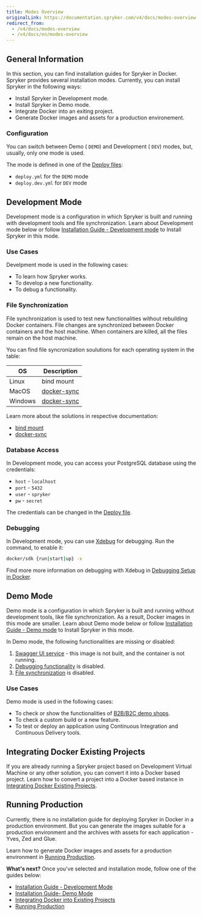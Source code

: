 ```yaml
---
title: Modes Overview
originalLink: https://documentation.spryker.com/v4/docs/modes-overview
redirect_from:
  - /v4/docs/modes-overview
  - /v4/docs/en/modes-overview
---
```


## General Information
In this section, you can find installation guides for Spryker in Docker. Spryker provides several installation modes. Currently, you can install Spryker in the following ways:
* Install Spryker in Development mode.
* Install Spryker in Demo mode.
* Integrate Docker into an exiting project.
* Generate Docker images and assets for a production environement.

### Configuration
You can switch between Demo ( `DEMO`) and Development ( `DEV`) modes, but, usually, only one mode is used.

The mode is defined in one of the [Deploy files](/docs/scos/dev/developer-guides/202001.0/installation/spryker-in-docker/docker-sdk/deploy-file-ref): 
* `deploy.yml` for the `DEMO` mode
*  `deploy.dev.yml` for `DEV` mode

## Development Mode 
Development mode is a configuration in which Spryker is built and running with development tools and file synchronization. Learn about Development mode below or follow [Installation Guide - Development mode](/docs/scos/dev/developer-guides/202001.0/installation/spryker-in-docker/installation-guides/installation-gu) to Install Spryker in this mode.

### Use Cases
Develpment mode is used in the following cases:
* To learn how Spryker works.
* To develop a new functionality.
* To debug a functionality.


### File Synchronization
File synchronization is used to test new functionalities without rebuilding Docker containers. File changes are synchronized between Docker containers and the host machine. When containers are killed, all the files remain on the host machine.

You can find file syncronization soulutions for each operating system in the table:

| OS | Description |
| --- | --- |
| Linux | bind mount |
| MacOS | [docker-sync](http://docker-sync.io/) |
| Windows | [docker-sync](http://docker-sync.io/) |

Learn more about the solutions in respective documentation:
*  [bind mount](https://docs.docker.com/storage/bind-mounts/)
*  [docker-sync](https://docker-sync.readthedocs.io/en/latest/)

### Database Access

In Development mode, you can access your PostgreSQL database using the credentials:

* `host` - `localhost`
* `port` - `5432`
* `user` - `spryker`
* `pw` - `secret`

The credentials can be changed in the [Deploy file](/docs/scos/dev/developer-guides/202001.0/installation/spryker-in-docker/docker-sdk/deploy-file-ref).

### Debugging
In Development mode, you can use [Xdebug](https://xdebug.org) for debugging.
Run the command, to enable it:
```bash
docker/sdk {run|start|up} -x
``` 

Find more more information on debugging with Xdebug in [Debugging Setup in Docker](/docs/scos/dev/developer-guides/202001.0/installation/spryker-in-docker/debugging-setup).


## Demo Mode 
Demo mode is a configuration in which Spryker is built and running without development tools, like file synchronization. As a result, Docker images in this mode are smaller. Learn about Demo mode below or follow [Installation Guide - Demo mode](/docs/scos/dev/developer-guides/202001.0/installation/spryker-in-docker/installation-guides/installation-gu) to Install Spryker in this mode.

In Demo mode, the following functionalities are missing or disabled:
1. [Swagger UI service](https://documentation.spryker.com/v4/docs/services#swagger-ui) - this image is not built, and the container is not running.
2. [Debugging functionality](#debugging) is disabled.
3. [File synchronization](#file-synchronization) is disabled.

### Use Cases
Demo mode is used in the following cases:
* To check or show the functionalities of [B2B/B2C demo shops](https://documentation.spryker.com/v4/docs/demoshops).
* To check a custom build or a new feature.
* To test or deploy an application using Continuous Integration and Continuous Delivery tools.

## Integrating Docker Existing Projects

If you are already running a Spryker project based on Development Virtual Machine or any other solution, you can convert it into a Docker based project. 
Learn how to convert a project into a Docker based instance in [Integrating Docker Existing Projects](/docs/scos/dev/developer-guides/202001.0/installation/spryker-in-docker/installation-guides/integrating-doc).

## Running Production 

Currently, there is no installation guide for deploying Spryker in Docker in a production environment. But you can generate the images suitable for a production environment and the archives with assets for each application - Yves, Zed and Glue. 

Learn how to generate Docker images and assets for a production environment in [Running Production](/docs/scos/dev/developer-guides/202001.0/development-guide/back-end/running-product).

**What's next?**
Once you've selected and installation mode, follow one of the guides below:
* [Installation Guide - Development Mode](/docs/scos/dev/developer-guides/202001.0/installation/spryker-in-docker/installation-guides/installation-gu)
* [Installation Guide- Demo Mode](/docs/scos/dev/developer-guides/202001.0/installation/spryker-in-docker/installation-guides/installation-gu)
* [Integrating Docker into Existing Projects](/docs/scos/dev/developer-guides/202001.0/installation/spryker-in-docker/installation-guides/integrating-doc)
* [Running Production](/docs/scos/dev/developer-guides/202001.0/development-guide/back-end/running-product)
